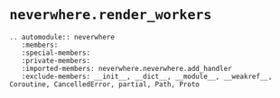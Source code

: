 # `neverwhere.render_workers`

```{eval-rst}
.. automodule:: neverwhere
   :members:
   :special-members:
   :private-members:
   :imported-members: neverwhere.neverwhere.add_handler
   :exclude-members: __init__, __dict__, __module__, __weakref__, Coroutine, CancelledError, partial, Path, Proto
```